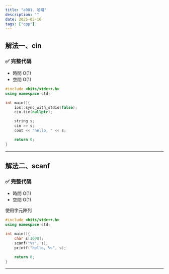 ```yaml
---
title: "a001. 哈囉"
description: ""
date: 2025-05-16
tags: ["cpp"]
---
```


## 解法一、cin

### ✅ 完整代碼

- 時間 O(1)
- 空間 O(1)

```cpp
#include <bits/stdc++.h>
using namespace std;

int main(){
    ios::sync_with_stdio(false);
    cin.tie(nullptr);

    string s;
    cin >> s;
    cout << "hello, " << s;

    return 0;
}
```

***

## 解法二、scanf

### ✅ 完整代碼

- 時間 O(1)
- 空間 O(1)

使用字元陣列

```cpp
#include <bits/stdc++.h>
using namespace std;

int main(){
    char s[1000];
    scanf("%s", s);
    printf("hello, %s", s);

    return 0;
}
```

***
